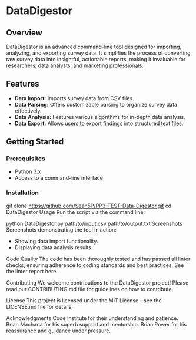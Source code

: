 # DataDigestor

## Overview
DataDigestor is an advanced command-line tool designed for importing, analyzing, and exporting survey data. It simplifies the process of converting raw survey data into insightful, actionable reports, making it invaluable for researchers, data analysts, and marketing professionals.

## Features
- **Data Import:** Imports survey data from CSV files.
- **Data Parsing:** Offers customizable parsing to organize survey data effectively.
- **Data Analysis:** Features various algorithms for in-depth data analysis.
- **Data Export:** Allows users to export findings into structured text files.

## Getting Started

### Prerequisites
- Python 3.x
- Access to a command-line interface

### Installation
git clone https://github.com/Sean5P/PP3-TEST-Data-Digestor.git
cd DataDigestor
Usage
Run the script via the command line:

python DataDigestor.py path/to/input.csv path/to/output.txt
Screenshots
Screenshots demonstrating the tool in action:

 - Showing data import functionality.
 - Displaying data analysis results.

Code Quality
The code has been thoroughly tested and has passed all linter checks, ensuring adherence to coding standards and best practices. See the linter report here.

Contributing
We welcome contributions to the DataDigestor project! Please read our CONTRIBUTING.md file for guidelines on how to contribute.

License
This project is licensed under the MIT License - see the LICENSE.md file for details.

Acknowledgments
Code Institute for their understanding and patience.
Brian Macharia for his superb support and mentorship.
Brian Power for his reassurance and guidance under pressure.


